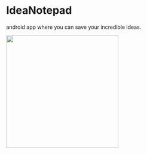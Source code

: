 # IdeaNotepad

android app where you can save your incredible ideas.

<div>
<img src="https://drive.google.com/uc?export=view&id=1BLvpR3IBikrTLFRTmMsXF3LHW_2lvLIu" width="300">
</div>
